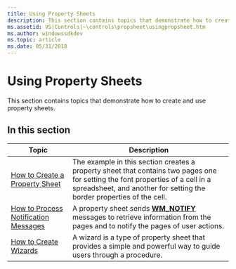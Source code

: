```yaml
---
title: Using Property Sheets
description: This section contains topics that demonstrate how to create and use property sheets.
ms.assetid: VS|Controls|~\controls\propsheet\usingpropsheet.htm
ms.author: windowssdkdev
ms.topic: article
ms.date: 05/31/2018
---
```


# Using Property Sheets

This section contains topics that demonstrate how to create and use property sheets.

## In this section



| Topic                                                                                | Description                                                                                                                                                                                                         |
|--------------------------------------------------------------------------------------|---------------------------------------------------------------------------------------------------------------------------------------------------------------------------------------------------------------------|
| [How to Create a Property Sheet](create-a-property-sheet.md)<br/>             | The example in this section creates a property sheet that contains two pages one for setting the font properties of a cell in a spreadsheet, and another for setting the border properties of the cell. <br/> |
| [How to Process Notification Messages](process-notification-messages.md)<br/> | A property sheet sends [**WM\_NOTIFY**](wm-notify.md) messages to retrieve information from the pages and to notify the pages of user actions. <br/>                                                         |
| [How to Create Wizards](wizards.md)<br/>                                      | A wizard is a type of property sheet that provides a simple and powerful way to guide users through a procedure. <br/>                                                                                        |



 

 

 





